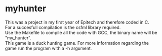 # myhunter
This was a project in my first year of Epitech and therefore coded in C.<br/>
For a succesfull compilation is the csfml library required.<br/>
Use the Makefile to compile all the code with GCC, the binary name will be "my_hunter".<br/>
This game is a duck hunting game. For more information regarding the game run the program with a -h argument.
